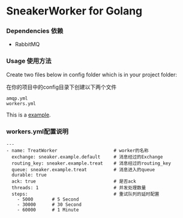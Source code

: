 # SneakerWorker for Golang


### Dependencies 依赖
* RabbitMQ

### Usage 使用方法
Create two files below in config folder which is in your project folder:

在你的项目中的config目录下创建以下两个文件

```
amqp.yml
workers.yml
```
This is a [example](https://github.com/oldfritter/sneaker-go/blob/master/example/config).

### workers.yml配置说明
```
---
- name: TreatWorker						# worker的名称
  exchange: sneaker.example.default		# 消息经过的Exchange
  routing_key: sneaker.example.treat	# 消息经过的routing_key
  queue: sneaker.example.treat			# 消息进入的queue
  durable: true
  ack: true								# 是否ack
  threads: 1							# 并发处理数量
  steps:								# 重试队列的延时配置
    - 5000       # 5 Second
    - 30000      # 30 Second
    - 60000      # 1 Minute
```
